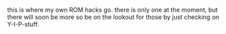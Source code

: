 this is where my own ROM hacks go. there is only one at the moment, but there will soon be more so be on the lookout for those by just checking on Y-I-P-stuff. 

